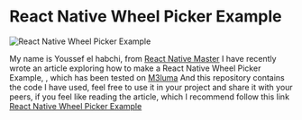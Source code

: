 

# React Native Wheel Picker Example
  

![React Native Wheel Picker Example](https://reactnativemaster.com/wp-content/uploads/2020/12/React-Native-Wheel-Picker-Featured-UI.png)

  

My name is Youssef el habchi, from [React Native Master](https://reactnativemaster.com) I have recently wrote an article exploring how to make a React Native Wheel Picker Example, , which has been tested on  [M3luma](https://m3luma.com) And this repository contains the code I have used, feel free to use it in your project and share it with your peers, if you feel like reading the article, which I recommend follow this link [React Native Wheel Picker Example](https://reactnativemaster.com/react-native-wheel-picker-example/)

